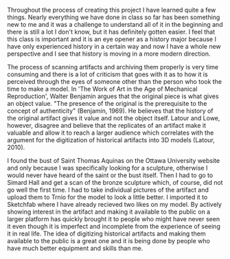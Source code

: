 Throughout the process of creating this project I have learned quite a few things. Nearly everything we have done in class so far has been something new to me and it was a challenge to understand all of it in the beginning and there is still a lot I don't know, but it has definitely gotten easier. I feel that this class is important and it is an eye opener as a history major because I have only experienced history in a certain way and now I have a whole new perspective and I see that history is moving in a more modern direction. 

The process of scanning artifacts and archiving them properly is very time consuming and there is a lot of criticism that goes with it as to how it is perceived through the eyes of someone other than the person who took the time to make a model. In 'The Work of Art in the Age of Mechanical Reproduction', Walter Benjamin argues that the original piece is what gives an object value. "The presence of the original is the prerequisite to the concept of authenticity" (Benjamin, 1969). He believes that the history of the original artifact gives it value and not the object itself. Latour and Lowe, however, disagree and believe that the replicates of an artifact make it valuable and allow it to reach a larger audience which correlates with the argument for the digitization of historical artifacts into 3D models (Latour, 2010). 

I found the bust of Saint Thomas Aquinas on the Ottawa University website and only because I was specifically looking for a sculpture, otherwise I would never have heard of the saint or the bust itself. Then I had to go to Simard Hall and get a scan of the bronze sculpture which, of course, did not go well the first time. I had to take individual pictures of the artifact and upload them to Trnio for the model to look a little better. I imported it to Sketchfab where I have already recieved two likes on my model. By actively showing interest in the artifact and making it available to the public on a larger platform has quickly brought it to people who might have never seen it even though it is imperfect and incomplete from the experience of seeing it in real life. The idea of digitizing historical artifacts and making them available to the public is a great one and it is being done by people who have much better equipment and skills than me.
